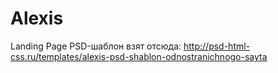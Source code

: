 # Alexis
Landing Page
PSD-шаблон взят отсюда: http://psd-html-css.ru/templates/alexis-psd-shablon-odnostranichnogo-sayta
